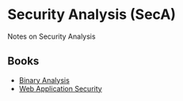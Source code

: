 # Security Analysis (SecA)

Notes on Security Analysis 

## Books

- [Binary Analysis](./binary-analysis/TABLE_OF_CONTENT.md)
- [Web Application Security](./web-app-security/TABLE_OF_CONTENT.md)

